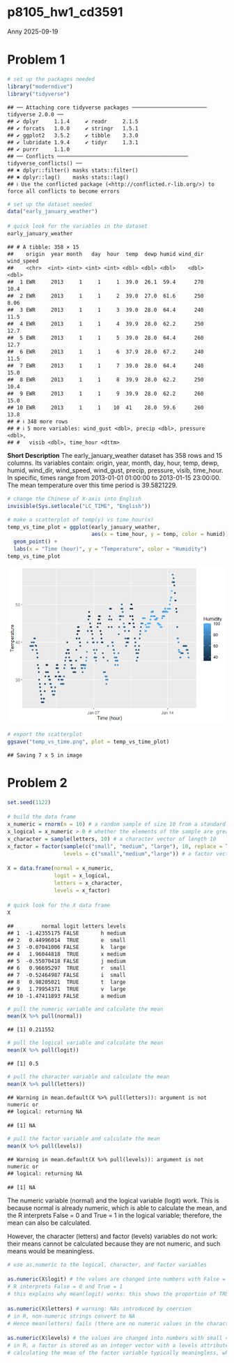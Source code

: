 p8105_hw1_cd3591
================
Anny
2025-09-19

# Problem 1

``` r
# set up the packages needed
library("moderndive")
library("tidyverse")
```

    ## ── Attaching core tidyverse packages ──────────────────────── tidyverse 2.0.0 ──
    ## ✔ dplyr     1.1.4     ✔ readr     2.1.5
    ## ✔ forcats   1.0.0     ✔ stringr   1.5.1
    ## ✔ ggplot2   3.5.2     ✔ tibble    3.3.0
    ## ✔ lubridate 1.9.4     ✔ tidyr     1.3.1
    ## ✔ purrr     1.1.0     
    ## ── Conflicts ────────────────────────────────────────── tidyverse_conflicts() ──
    ## ✖ dplyr::filter() masks stats::filter()
    ## ✖ dplyr::lag()    masks stats::lag()
    ## ℹ Use the conflicted package (<http://conflicted.r-lib.org/>) to force all conflicts to become errors

``` r
# set up the dataset needed
data("early_january_weather")

# quick look for the variables in the dataset
early_january_weather
```

    ## # A tibble: 358 × 15
    ##    origin  year month   day  hour  temp  dewp humid wind_dir wind_speed
    ##    <chr>  <int> <int> <int> <int> <dbl> <dbl> <dbl>    <dbl>      <dbl>
    ##  1 EWR     2013     1     1     1  39.0  26.1  59.4      270      10.4 
    ##  2 EWR     2013     1     1     2  39.0  27.0  61.6      250       8.06
    ##  3 EWR     2013     1     1     3  39.0  28.0  64.4      240      11.5 
    ##  4 EWR     2013     1     1     4  39.9  28.0  62.2      250      12.7 
    ##  5 EWR     2013     1     1     5  39.0  28.0  64.4      260      12.7 
    ##  6 EWR     2013     1     1     6  37.9  28.0  67.2      240      11.5 
    ##  7 EWR     2013     1     1     7  39.0  28.0  64.4      240      15.0 
    ##  8 EWR     2013     1     1     8  39.9  28.0  62.2      250      10.4 
    ##  9 EWR     2013     1     1     9  39.9  28.0  62.2      260      15.0 
    ## 10 EWR     2013     1     1    10  41    28.0  59.6      260      13.8 
    ## # ℹ 348 more rows
    ## # ℹ 5 more variables: wind_gust <dbl>, precip <dbl>, pressure <dbl>,
    ## #   visib <dbl>, time_hour <dttm>

**Short Description** The early_january_weather dataset has 358 rows and
15 columns. Its variables contain: origin, year, month, day, hour, temp,
dewp, humid, wind_dir, wind_speed, wind_gust, precip, pressure, visib,
time_hour. In specific, times range from 2013-01-01 01:00:00 to
2013-01-15 23:00:00. The mean temperature over this time period is
39.5821229.

``` r
# change the Chinese of X-axis into English
invisible(Sys.setlocale("LC_TIME", "English"))
```

``` r
# make a scatterplot of temp(y) vs time_hour(x)
temp_vs_time_plot = ggplot(early_january_weather,
                           aes(x = time_hour, y = temp, color = humid)) + 
  geom_point() +
  labs(x = "Time (hour)", y = "Temperature", color = "Humidity") 
temp_vs_time_plot
```

![](p8105_hw1_cd3591_files/figure-gfm/unnamed-chunk-4-1.png)<!-- -->

``` r
# export the scatterplot
ggsave("temp_vs_time.png", plot = temp_vs_time_plot)
```

    ## Saving 7 x 5 in image

# Problem 2

``` r
set.seed(1122)

# build the data frame
x_numeric = rnorm(n = 10) # a random sample of size 10 from a standard normal distribution
x_logical = x_numeric > 0 # whether the elements of the sample are greater than 0
x_character = sample(letters, 10) # a character vector of length 10
x_factor = factor(sample(c("small", "medium", "large"), 10, replace = TRUE),
                  levels = c("small","medium","large")) # a factor vector of length 10, with 3 different levels

X = data.frame(normal = x_numeric,
               logit = x_logical,
               letters = x_character,
               levels = x_factor)

# quick look for the X data frame
X
```

    ##         normal logit letters levels
    ## 1  -1.42355175 FALSE       h medium
    ## 2   0.44996014  TRUE       e  small
    ## 3  -0.07041006 FALSE       k  large
    ## 4   1.96044818  TRUE       x medium
    ## 5  -0.55070418 FALSE       j medium
    ## 6   0.96695297  TRUE       r  small
    ## 7  -0.52464987 FALSE       i  small
    ## 8   0.98205021  TRUE       t  large
    ## 9   1.79954371  TRUE       v  large
    ## 10 -1.47411893 FALSE       a medium

``` r
# pull the numeric variable and calculate the mean
mean(X %>% pull(normal))
```

    ## [1] 0.211552

``` r
# pull the logical variable and calculate the mean
mean(X %>% pull(logit))
```

    ## [1] 0.5

``` r
# pull the character variable and calculate the mean
mean(X %>% pull(letters))
```

    ## Warning in mean.default(X %>% pull(letters)): argument is not numeric or
    ## logical: returning NA

    ## [1] NA

``` r
# pull the factor variable and calculate the mean
mean(X %>% pull(levels))
```

    ## Warning in mean.default(X %>% pull(levels)): argument is not numeric or
    ## logical: returning NA

    ## [1] NA

The numeric variable (normal) and the logical variable (logit) work.
This is because normal is already numeric, which is able to calculate
the mean, and the R interprets False = 0 and True = 1 in the logical
variable; therefore, the mean can also be calculated.

However, the character (letters) and factor (levels) variables do not
work: their means cannot be calculated because they are not numeric, and
such means would be meaningless.

``` r
# use as.numeric to the logical, character, and factor variables

as.numeric(X$logit) # the values are changed into numbers with False = 0 and True = 1
# R interprets False = 0 and True = 1
# this explains why mean(logit) works: this shows the proportion of TRUEs

as.numeric(X$letters) # warning: NAs introduced by coercion
# in R, non-numeric strings convert to NA
# Hence mean(letters) fails (there are no numeric values in the character variable)

as.numeric(X$levels) # the values are changed into numbers with small = 1, medium = 2, and large = 3
# in R, a factor is stored as an integer vector with a levels attribute
# calculating the mean of the factor variable typically meaningless, which is why mean(levels) is blocked by default.
```
